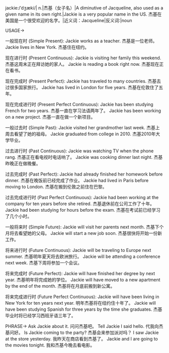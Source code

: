 jackie:/ˈdʒæki/| n.|杰基（女子名）|A diminutive of Jacqueline, also used as a given name in its own right.|Jackie is a very popular name in the US.  杰基在美国是一个很受欢迎的名字。|近义词：Jacqueline|反义词:|noun


USAGE->

一般现在时 (Simple Present):
Jackie works as a teacher. 杰基是一位老师。
Jackie lives in New York. 杰基住在纽约。

现在进行时 (Present Continuous):
Jackie is visiting her family this weekend. 杰基这周末正在拜访她的家人。
Jackie is reading a book right now. 杰基现在正在看书。

现在完成时 (Present Perfect):
Jackie has traveled to many countries. 杰基去过很多国家旅行。
Jackie has lived in London for five years. 杰基在伦敦住了五年。

现在完成进行时 (Present Perfect Continuous):
Jackie has been studying French for two years. 杰基一直在学习法语两年了。
Jackie has been working on a new project. 杰基一直在做一个新项目。

一般过去时 (Simple Past):
Jackie visited her grandmother last week. 杰基上周去看望了她的祖母。
Jackie graduated from college in 2010. 杰基2010年大学毕业。

过去进行时 (Past Continuous):
Jackie was watching TV when the phone rang. 杰基正在看电视时电话响了。
Jackie was cooking dinner last night. 杰基昨晚正在做晚餐。

过去完成时 (Past Perfect):
Jackie had already finished her homework before dinner. 杰基在晚饭前已经完成了作业。
Jackie had lived in Paris before moving to London. 杰基在搬到伦敦之前住在巴黎。

过去完成进行时 (Past Perfect Continuous):
Jackie had been working at the company for ten years before she retired. 杰基退休前在公司工作了十年。
Jackie had been studying for hours before the exam. 杰基在考试前已经学习了几个小时。

一般将来时 (Simple Future):
Jackie will visit her parents next month. 杰基下个月将去看望她的父母。
Jackie will start a new job soon. 杰基很快将开始一份新工作。

将来进行时 (Future Continuous):
Jackie will be traveling to Europe next summer. 杰基明年夏天将去欧洲旅行。
Jackie will be attending a conference next week. 杰基下周将参加一个会议。

将来完成时 (Future Perfect):
Jackie will have finished her degree by next year. 杰基明年将完成她的学位。
Jackie will have moved to a new apartment by the end of the month. 杰基将在月底前搬到新公寓。

将来完成进行时 (Future Perfect Continuous):
Jackie will have been living in New York for ten years next year. 明年杰基将在纽约住十年了。
Jackie will have been studying Spanish for three years by the time she graduates. 杰基毕业时将已经学习西班牙语三年了。


PHRASE->
Ask Jackie about it.  问问杰基吧。
Tell Jackie I said hello.  代我向杰基问好。
Is Jackie coming to the party? 杰基会来参加派对吗？
I saw Jackie at the store yesterday. 我昨天在商店看到杰基了。
Jackie and I are going to the movies tonight.  我和杰基今晚去看电影。
